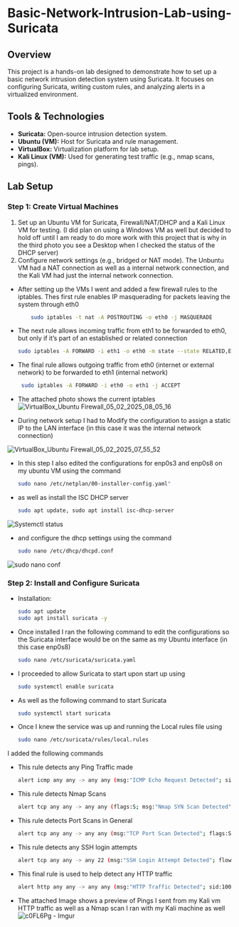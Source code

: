 # Basic-Network-Intrusion-Lab-using-Suricata

## Overview
This project is a hands-on lab designed to demonstrate how to set up a basic network intrusion detection system using Suricata. It focuses on configuring Suricata, writing custom rules, and analyzing alerts in a virtualized environment.
## Tools & Technologies
- **Suricata:** Open-source intrusion detection system.
- **Ubuntu (VM):** Host for Suricata and rule management.
- **VirtualBox:** Virtualization platform for lab setup.
- **Kali Linux (VM):** Used for generating test traffic (e.g., nmap scans, pings).

## Lab Setup
### Step 1: Create Virtual Machines
1. Set up an Ubuntu VM for Suricata, Firewall/NAT/DHCP and a Kali Linux VM for testing. (I did plan on using a Windows VM as well but decided to hold off until I am ready to do more work with this project that is why in the third photo you see a Desktop when I checked the status of the DHCP server) 
2. Configure network settings (e.g., bridged or NAT mode). The Unbuntu VM had a NAT connection as well as a internal network connection, and the Kali VM had just the internal network connection.
- After setting up the VMs I went and added a few firewall rules to the iptables. Thes first rule enables IP masquerading for packets leaving the system through eth0
  ```bash
      sudo iptables -t nat -A POSTROUTING -o eth0 -j MASQUERADE
- The next rule allows incoming traffic from eth1 to be forwarded to eth0, but only if it’s part of an established or related connection
  ```bash
  sudo iptables -A FORWARD -i eth1 -o eth0 -m state --state RELATED,ESTABLISHED -j ACCEPT
- The final rule allows outgoing traffic from eth0 (internet or external network) to be forwarded to eth1 (internal network)
  ```bash
   sudo iptables -A FORWARD -i eth0 -o eth1 -j ACCEPT
- The attached photo shows the current iptables
![VirtualBox_Ubuntu Firewall_05_02_2025_08_05_16](https://github.com/user-attachments/assets/e7a8b934-644b-47b0-ac34-3aee36d64148)


- During network setup I had to Modify the configuration to assign a static IP to the LAN interface (in this case it was the internal network connection)

![VirtualBox_Ubuntu Firewall_05_02_2025_07_55_52](https://github.com/user-attachments/assets/1afcea81-c210-46c1-b0db-3706001449a9)

   
- In this step I also edited the configurations for enp0s3 and enp0s8 on my ubuntu VM using the command
  ```bash
  sudo nano /etc/netplan/00-installer-config.yaml"
- as well as install the ISC DHCP server
  ```bash
  sudo apt update, sudo apt install isc-dhcp-server

![Systemctl status](https://github.com/user-attachments/assets/77929757-7093-4951-884a-09f9016aef21)

- and configure the dhcp settings using the command
  ```bash
  sudo nano /etc/dhcp/dhcpd.conf
 ![sudo nano conf](https://github.com/user-attachments/assets/b3d1234a-785e-4537-8926-6a1286964aec)


### Step 2: Install and Configure Suricata
- Installation:
  ```bash
  sudo apt update
  sudo apt install suricata -y
 - Once installed I ran the following command to edit the configurations so the Suricata interface would be on the same as my Ubuntu interface (in this case enp0s8)
   ```bash
   sudo nano /etc/suricata/suricata.yaml
 - I proceeded to allow Suricata to start upon start up using 
    ```bash
    sudo systemctl enable suricata
 - As well as the following command to start Suricata 
    ```bash
    sudo systemctl start suricata
 - Once I knew the service was up and running the Local rules file using 
    ```bash
    sudo nano /etc/suricata/rules/local.rules
  I added the following commands
 -  This rule detects any Ping Traffic made 
    ```bash
    alert icmp any any -> any any (msg:"ICMP Echo Request Detected"; sid:1000001; rev:1;) This rule detects any Ping Traffic made 
 - This rule detects Nmap Scans
   ```bash
   alert tcp any any -> any any (flags:S; msg:"Nmap SYN Scan Detected"; threshold:type both, track by_src, count 5, seconds 2; sid:1000002; rev:1;) 
 - This rule detects Port Scans in General
   ```bash
   alert tcp any any -> any any (msg:"TCP Port Scan Detected"; flags:S; threshold:type both, track by_src, count 20, seconds 10; sid:1000003; rev:1;) 
 - This rule detects any SSH login attempts
    ```bash
   alert tcp any any -> any 22 (msg:"SSH Login Attempt Detected"; flow:to_server,established; sid:1000004; rev:1;) 
 - This final rule is used to help detect any HTTP traffic
   ```bash
   alert http any any -> any any (msg:"HTTP Traffic Detected"; sid:1000005; rev:1;) 

 - The attached Image shows a preview of Pings I sent from my Kali vm HTTP traffic as well as a Nmap scan I ran with my Kali machine as well
     ![c0FL6Pg - Imgur](https://github.com/user-attachments/assets/f7d4b026-0e88-4cad-a8da-713efadd6b65)








